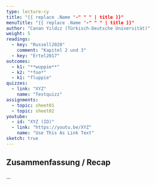```yaml
---
type: lecture-cy
title: "{{ replace .Name "-" " " | title }}"
menuTitle: "{{ replace .Name "-" " " | title }}"
author: "Canan Yıldız (Türkisch-Deutsche Universität)"
weight: 5
readings:
  - key: "Russell2020"
    comment: "Kapitel 2 und 3"
  - key: "Ertel2017"
outcomes:
  - k1: "**wuppie**"
  - k2: "*foo*"
  - k1: "fluppie"
quizzes:
  - link: "XYZ"
    name: "Testquizz"
assignments:
  - topic: sheet01
  - topic: sheet02
youtube:
  - id: "XYZ (ID)"
  - link: "https://youtu.be/XYZ"
    name: "Use This As Link Text"
sketch: true
---
```



## Zusammenfassung / Recap

...
